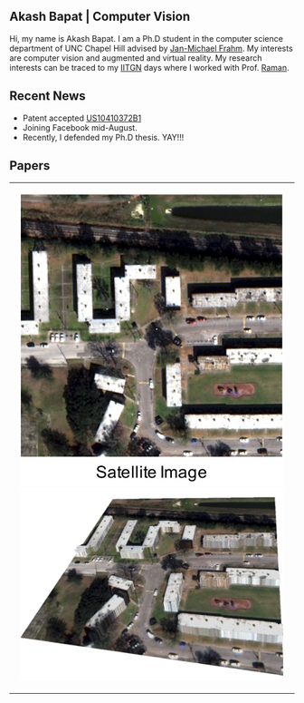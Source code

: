 ## Akash Bapat | Computer Vision
Hi, my name is Akash Bapat.
I am a Ph.D student in the computer science department of UNC Chapel Hill
advised by <a href="http://frahm.web.unc.edu/">Jan-Michael Frahm</a>.
My interests are computer vision and augmented and virtual reality.
My research interests can be traced to my <a href="http://www.iitgn.ac.in/">
IITGN</a> days where I worked with Prof.
<a href="http://www.iitgn.ac.in/faculty/electrical/shanmuganathan.htm">
Raman</a>.

## Recent News
* Patent accepted <a href="https://patents.google.com/patent/US10410372B1/">US10410372B1</a>
* Joining Facebook mid-August.
* Recently, I defended my Ph.D thesis. YAY!!!

## Papers
<table style="width:100%">
<!---------------------------------------------------------------------------->
<tr onmouseout="building_sat_recon_stop()" onmouseover="building_sat_recon_start()">
  <td style="padding:20px;width:40%;vertical-align:middle">
    <div id='building_recon_front'><img src="assets/img/building_sat_recon/sat_image.jpg"></div>
    <div id='building_sat_recon_back'><img src="assets/img/building_sat_recon/reconstruction.jpg"></div>
    <script type="text/javascript">
      function building_sat_recon_start() {
        document.getElementById('building_sat_recon_back').style.display = 'inline';
        document.getElementById('building_sat_recon_front').style.display = 'none';
      }

      function building_sat_recon_stop() {
        document.getElementById('building_sat_recon_back').style.display = 'none';
        document.getElementById('building_sat_recon_front').style.display = 'inline';
      }
      building_sat_recon_stop()
    </script>
  </td>
  <td width="60%" valign="middle">
    <a href = "">
      <strong>Boundary-aware 3D Building Reconstruction from a Single Overhead Image</strong>
    </a>
    <br>
    <a href = "https://www.linkedin.com/in/crysoberil">Jisan Mahmud</a>,
    <a href = "https://www.cs.unc.edu/~jtprice/">True Price</a>,
    <strong>Akash Bapat</strong>, and
    <a href = "http://frahm.web.unc.edu/">Jan-Michael Frahm</a>
    <br>
    To appear in <em>CVPR</em>, 2020
    <br>
    <a href = "assets/bib/mahmud2020boundary.bib">bibtex</a>
    <p></p>
    <p> Predicts building boundaries, semantics, signed distance function (BPSH) and normalized DSMs using a single overhead or satellite image using a multi-task deep learning framework.
    </p>
  </td>
</tr>
<!---------------------------------------------------------------------------->
<tr onmouseout="mapped_conv_stop()" onmouseover="mapped_conv_start()">
  <td style="padding:20px;width:40%;vertical-align:middle">
    <div id='mapped_conv_front'><img src="assets/img/mapped_conv/std_conv.png"></div>
    <div id='mapped_conv_back'><img src="assets/img/mapped_conv/sphere_map.png"></div>
    <script type="text/javascript">
      function mapped_conv_start() {
        document.getElementById('mapped_conv_back').style.display = 'inline';
        document.getElementById('mapped_conv_front').style.display = 'none';
      }

      function mapped_conv_stop() {
        document.getElementById('mapped_conv_back').style.display = 'none';
        document.getElementById('mapped_conv_front').style.display = 'inline';
      }
      mapped_conv_stop()
    </script>
  </td>
  <td width="60%" valign="middle">
    <a href = "https://arxiv.org/pdf/1906.11096.pdf">
      <strong>Mapped Convolutions</strong>
    </a>
    <br>
    <a href = "https://www.marceder.com">Marc Eder</a>,
    <a href = "https://www.cs.unc.edu/~jtprice/">True Price</a>,
    <a href = "http://thanhmvu.com/">Thanh Vu</a>,
    <strong>Akash Bapat</strong>, and
    <a href = "http://frahm.web.unc.edu/">Jan-Michael Frahm</a>
    <br>
    <a href = "assets/bib/eder2019mapped.bib">bibtex</a>
    <p></p>
    <p> Decouples weighted sum and sampling in a convolution operation to enable processing 360 imagery which show high levels of distortion.
    </p>
  </td>
</tr>
<!---------------------------------------------------------------------------->
<tr onmouseout="dts_stop()" onmouseover="dts_start()">
  <td style="padding:20px;width:40%;vertical-align:middle">
    <div id='dts_anim' class='hidden'><img src="assets/img/dts/dts_example_result.gif"></div>
    <div id='dts_still'><img src="assets/img/dts/example_marked.png"></div>
    <script type="text/javascript">
      function dts_start() {
        document.getElementById('dts_anim').style.display = 'inline';
        document.getElementById('dts_still').style.display = 'none';
      }

      function dts_stop() {
        document.getElementById('dts_anim').style.display = 'none';
        document.getElementById('dts_still').style.display = 'inline';
      }
      dts_stop()
    </script>
  </td>
  <td width="60%" valign="middle">
    <a href = "https://github.com/akashbapat/domain_transform_solver/blob/master/paper/dts_solver.pdf">
      <strong>The Domain Transform Solver</strong>
    </a>
    <br>
    <strong>Akash Bapat</strong> and
    <a href = "http://frahm.web.unc.edu/">Jan-Michael Frahm</a>
    <br>
    <em>CVPR</em>, 2019
    <br>
    <a href = "https://arxiv.org/abs/1805.04590"> arxiv</a> /
    <a href = "https://github.com/akashbapat/domain_transform_solver">
    code</a> /
    <a href = "assets/bib/bapat2019domain.bib"> bibtex</a>
    <p></p>
    <p> Fast edge-aware optimization can be done by using approximate 1-D filtering techniques.
    </p>
  </td>
</tr>
<!---------------------------------------------------------------------------->
<tr onmouseout="rd_tracking_stop()" onmouseover="rd_tracking_start()">
  <td style="padding:20px;width:40%;vertical-align:middle">
    <div id='rd_tracking_front'><img src="assets/img/rd_tracking/rd_tracking_front.png"></div>
    <div id='rd_tracking_back'><img src="assets/img/rd_tracking/rd_tracking_back.png"></div>
    <script type="text/javascript">
      function rd_tracking_start() {
        document.getElementById('rd_tracking_back').style.display = 'inline';
        document.getElementById('rd_tracking_front').style.display = 'none';
      }

      function rd_tracking_stop() {
        document.getElementById('rd_tracking_back').style.display = 'none';
        document.getElementById('rd_tracking_front').style.display = 'inline';
      }
      rd_tracking_stop()
    </script>
  </td>
  <td width="60%" valign="middle">
    <a href = "assets/pdf/rd_tracking/radial_distortion_tracking_cvpr_18_paper.pdf">
      <strong>Rolling Shutter and Radial Distortion are Features for High Frame Rate
Multi-camera Tracking</strong>
    </a>
    <br>
    <strong>Akash Bapat</strong>,
    <a href = "https://www.cs.unc.edu/~jtprice/">True Price</a> and
    <a href = "http://frahm.web.unc.edu/">Jan-Michael Frahm</a>
    <br>
    <em>CVPR</em>, 2018
    <br>
    <a href = "assets/pdf/rd_tracking/radial_distortion_tracking_cvpr_18_poster.pdf">
    poster</a> /
    <a href = "assets/pdf/rd_tracking/radial_distortion_tracking_cvpr_18_supplementary.pdf">
    supp</a> /
    <a href = "assets/bib/bapat2018rolling.bib"> bibtex</a>
    <p></p>
    <p> Radial distortion induces multiple virtual rolling shutter cameras. Using these virtual cameras, we can better constrain the head-pose motion and still track at a high-frequency.
    </p>
  </td>
</tr>
<!---------------------------------------------------------------------------->
<tr>
  <td style="padding:20px;width:40%;vertical-align:middle">
    <div id='rs_tracking_still'><img src="assets/img/rs_tracking/rs_tracking.png"></div>
  </td>
  <td width="60%" valign="middle">
    <a href = "assets/pdf/rs_tracking/Bapat_Dunn_Frahm_ISMAR2016.pdf">
      <strong>Towards Kilo-Hertz 6-DoF Visual Tracking Using an Egocentric Cluster of Rolling Shutter Cameras</strong>
    </a>
    <br>
    <strong>Akash Bapat</strong>,
    <a href = "https://www.cs.stevens.edu/~edunn/">Enrique Dunn</a> and
    <a href = "http://frahm.web.unc.edu/">Jan-Michael Frahm</a>
    <br>
    <em>ISMAR/TVCG</em>, 2016, <strong style="color:Red;">Best Paper Award</strong>
    <br>
    <a href = "assets/pdf/rs_tracking/paper135TalkDistribute.pdf">
    talk</a> /
    <a href = "assets/bib/bapat2016towards.bib"> bibtex</a>
    <p></p>
    <p> Rolling shutter exposure provides us with a high fequency of row-image samples. If we can estimate a pose per-row, then we have a high-frequency tracker.
    </p>
  </td>
</tr>
</table>
